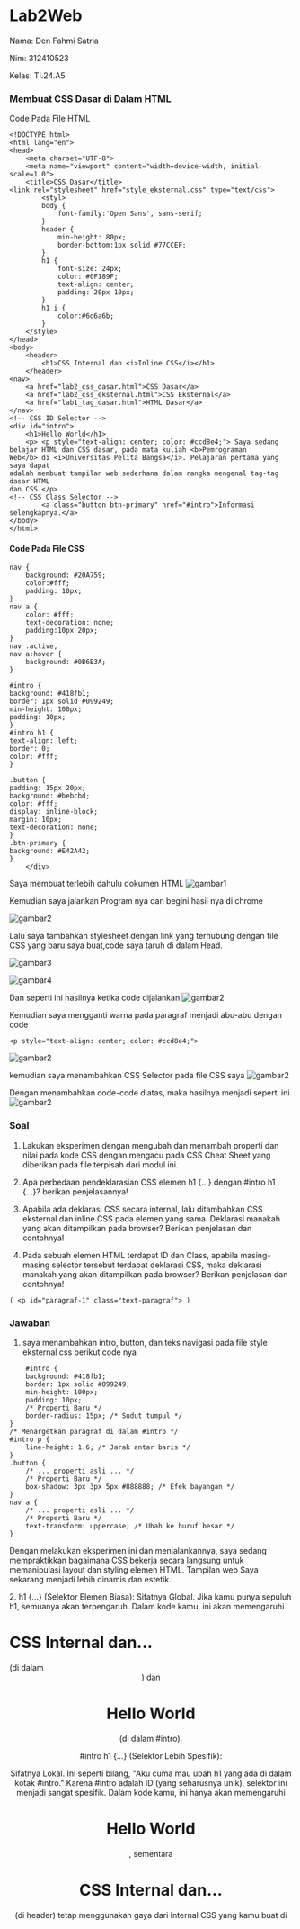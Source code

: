 # Lab2Web
Nama: Den Fahmi Satria <p>
Nim: 312410523 <p>
Kelas: TI.24.A5 <p>
### Membuat CSS Dasar di Dalam HTML
Code Pada File HTML <p>
```
<!DOCTYPE html>
<html lang="en">
<head>
    <meta charset="UTF-8">
    <meta name="viewport" content="width=device-width, initial-scale=1.0">
    <title>CSS Dasar</title>
<link rel="stylesheet" href="style_eksternal.css" type="text/css">
        <styl>
        body {
            font-family:'Open Sans', sans-serif;
        }
        header {
            min-height: 80px;
            border-bottom:1px solid #77CCEF;
        }
        h1 {
            font-size: 24px;
            color: #0F189F;
            text-align: center;
            padding: 20px 10px;
        }
        h1 i {
            color:#6d6a6b;
        }
    </style>
</head>
<body>
    <header>
        <h1>CSS Internal dan <i>Inline CSS</i></h1>
    </header>
<nav>
    <a href="lab2_css_dasar.html">CSS Dasar</a>
    <a href="lab2_css_eksternal.html">CSS Eksternal</a>
    <a href="lab1_tag_dasar.html">HTML Dasar</a>
</nav>
<!-- CSS ID Selector -->
<div id="intro">
    <h1>Hello World</h1>
    <p> <p style="text-align: center; color: #ccd8e4;"> Saya sedang belajar HTML dan CSS dasar, pada mata kuliah <b>Pemrograman
Web</b> di <i>Universitas Pelita Bangsa</i>. Pelajaran pertama yang saya dapat
adalah membuat tampilan web sederhana dalam rangka mengenal tag-tag dasar HTML
dan CSS.</p>
<!-- CSS Class Selector -->
        <a class="button btn-primary" href="#intro">Informasi selengkapnya.</a>
</body>
</html>
```
#### Code Pada File CSS
```
nav {
    background: #20A759;
    color:#fff;
    padding: 10px;
}
nav a {
    color: #fff;
    text-decoration: none;
    padding:10px 20px;
}
nav .active,
nav a:hover {
    background: #0B6B3A;
}

#intro {
background: #418fb1;
border: 1px solid #099249;
min-height: 100px;
padding: 10px;
}
#intro h1 {
text-align: left;
border: 0;
color: #fff;
}

.button {
padding: 15px 20px;
background: #bebcbd;
color: #fff;
display: inline-block;
margin: 10px;
text-decoration: none;
}
.btn-primary {
background: #E42A42;
}
    </div>
```
Saya membuat terlebih dahulu dokumen HTML
![gambar1](lb2.1.PNG) <p>
Kemudian saya jalankan Program nya dan begini hasil nya di chrome <p>
![gambar2](lb2.2.PNG) <p>
Lalu saya tambahkan stylesheet dengan link yang terhubung dengan file CSS yang baru saya buat,code saya taruh di dalam Head. <p>
![gambar3](lb2.3.PNG) <p>
![gambar4](lb2.3,5.PNG) <p>
Dan seperti ini hasilnya ketika code dijalankan
![gambar2](lb2.4.PNG) <p>
Kemudian saya mengganti warna pada paragraf menjadi abu-abu dengan code <p>
```
<p style="text-align: center; color: #ccd8e4;">
```
![gambar2](lb2.5.PNG) <p>
kemudian saya menambahkan CSS Selector pada file CSS saya
![gambar2](lb2.6.PNG) <p>
Dengan menambahkan code-code diatas, maka hasilnya menjadi seperti ini
![gambar2](lb2.7.PNG) <p>
### Soal 
1. Lakukan eksperimen dengan mengubah dan menambah properti dan nilai pada kode CSS
dengan mengacu pada CSS Cheat Sheet yang diberikan pada file terpisah dari modul ini. <p>
2. Apa perbedaan pendeklarasian CSS elemen h1 {...} dengan #intro h1 {...}? berikan
penjelasannya! <p>
3. Apabila ada deklarasi CSS secara internal, lalu ditambahkan CSS eksternal dan inline CSS pada
elemen yang sama. Deklarasi manakah yang akan ditampilkan pada browser? Berikan
penjelasan dan contohnya! <p>
4. Pada sebuah elemen HTML terdapat ID dan Class, apabila masing-masing selector tersebut
terdapat deklarasi CSS, maka deklarasi manakah yang akan ditampilkan pada browser?
Berikan penjelasan dan contohnya!
```
( <p id="paragraf-1" class="text-paragraf"> )
```
### Jawaban
1. saya menambahkan intro, button, dan teks navigasi pada file style eksternal css berikut code nya
```
    #intro {
    background: #418fb1;
    border: 1px solid #099249;
    min-height: 100px;
    padding: 10px;
    /* Properti Baru */
    border-radius: 15px; /* Sudut tumpul */
}
/* Menargetkan paragraf di dalam #intro */
#intro p {
    line-height: 1.6; /* Jarak antar baris */
}
.button {
    /* ... properti asli ... */
    /* Properti Baru */
    box-shadow: 3px 3px 5px #888888; /* Efek bayangan */
}
nav a {
    /* ... properti asli ... */
    /* Properti Baru */
    text-transform: uppercase; /* Ubah ke huruf besar */
}
```
Dengan melakukan eksperimen ini dan menjalankannya, saya sedang mempraktikkan bagaimana CSS bekerja secara langsung untuk memanipulasi layout dan styling elemen HTML. Tampilan web Saya sekarang menjadi lebih dinamis dan estetik. <p>
2. h1 {...} (Selektor Elemen Biasa):
Sifatnya Global. Jika kamu punya sepuluh h1, semuanya akan terpengaruh.
Dalam kode kamu, ini akan memengaruhi <h1>CSS Internal dan...</h1> (di dalam <header>) dan <h1>Hello World</h1> (di dalam #intro). <p>
#intro h1 {...} (Selektor Lebih Spesifik): <p>
Sifatnya Lokal. Ini seperti bilang, "Aku cuma mau ubah h1 yang ada di dalam kotak #intro."
Karena #intro adalah ID (yang seharusnya unik), selektor ini menjadi sangat spesifik.
Dalam kode kamu, ini hanya akan memengaruhi <h1>Hello World</h1>, sementara <h1>CSS Internal dan...</h1> (di header) tetap menggunakan gaya dari Internal CSS yang kamu buat di <style> tag. <p>

